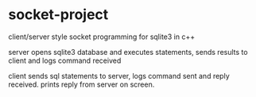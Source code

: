 # socket-project
client/server style socket programming for sqlite3 in c++

server opens sqlite3 database and executes statements, sends results to client and logs command received

client sends sql statements to server, logs command sent and reply received. prints reply from server on screen.